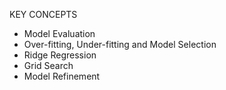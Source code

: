 KEY CONCEPTS
* Model Evaluation
* Over-fitting, Under-fitting and Model Selection
* Ridge Regression
* Grid Search
* Model Refinement
